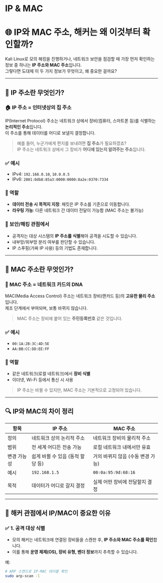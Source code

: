 # IP & MAC


# 🌐 IP와 MAC 주소, 해커는 왜 이것부터 확인할까?

Kali Linux로 모의 해킹을 진행하거나, 네트워크 보안을 점검할 때 가장 먼저 확인하는 정보 중 하나는 **IP 주소와 MAC 주소**입니다.  
그렇다면 도대체 이 두 가지 정보가 무엇이고, 왜 중요한 걸까요?

---

## 📌 IP 주소란 무엇인가?

### 🏠 IP 주소 = 인터넷상의 집 주소

IP(Internet Protocol) 주소는 네트워크 상에서 장비(컴퓨터, 스마트폰 등)를 식별하는 **논리적인 주소**입니다.  
이 주소를 통해 데이터를 어디로 보낼지 결정합니다.

> 예를 들어, 누군가에게 편지를 보내려면 **집 주소**가 필요하겠죠?  
> IP 주소는 네트워크 상에서 그 장비가 **어디에 있는지 알려주는 주소**입니다.

### ✅ 예시

- IPv4: `192.168.0.10`, `10.0.0.5`
- IPv6: `2001:0db8:85a3:0000:0000:8a2e:0370:7334`

### 🧭 역할

- **데이터 전송 시 목적지 지정**: 패킷은 IP 주소를 기준으로 이동합니다.
- **라우팅 가능**: 다른 네트워크 간 데이터 전달이 가능함 (MAC 주소는 불가능)

### 🎯 보안/해킹 관점에서

- 공격자는 대상 시스템의 **IP 주소를 식별**해야 공격을 시도할 수 있습니다.
- 내부망/외부망 분리 여부를 판단할 수 있습니다.
- IP 스푸핑(가짜 IP 사용) 등의 기법도 존재합니다.

---

## 🪪 MAC 주소란 무엇인가?

### 🧬 MAC 주소 = 네트워크 카드의 DNA

MAC(Media Access Control) 주소는 네트워크 장비(랜카드 등)의 **고유한 물리 주소**입니다.  
제조 단계에서 부여되며, 보통 바뀌지 않습니다.

> MAC 주소는 장비에 붙어 있는 **주민등록번호** 같은 것입니다.

### ✅ 예시

- `00:1A:2B:3C:4D:5E`
- `AA:BB:CC:DD:EE:FF`

### 🧭 역할

- 같은 네트워크(로컬 네트워크)에서 **장비 식별**
- 이더넷, Wi-Fi 등에서 통신 시 사용

> IP 주소는 바뀔 수 있지만, MAC 주소는 기본적으로 고정되어 있습니다.

---

## 🔍 IP와 MAC의 차이 정리

| 항목        | IP 주소                            | MAC 주소                         |
|-------------|-------------------------------------|----------------------------------|
| 정의        | 네트워크 상의 논리적 주소           | 네트워크 장비의 물리적 주소     |
| 범위        | 전 세계 어디든 전송 가능            | 로컬 네트워크 내에서만 유효     |
| 변경 가능성 | 쉽게 바뀔 수 있음 (동적 할당 등)    | 거의 바뀌지 않음 (수동 변경 가능)|
| 예시        | `192.168.1.5`                      | `00:0a:95:9d:68:16`              |
| 목적        | 데이터가 어디로 갈지 결정            | 실제 어떤 장비에 전달할지 결정  |

---

## 🧠 해커 관점에서 IP/MAC이 중요한 이유

### ✅ 1. 공격 대상 식별

- 모의 해커는 네트워크에 연결된 장비들을 스캔한 후, **IP 주소와 MAC 주소를 확인**합니다.
- 이를 통해 **운영 체제(OS), 장비 유형, 벤더 정보**까지 추측할 수 있습니다.

예:
```bash
# ARP 스캔으로 IP-MAC 테이블 확인
sudo arp-scan -l

